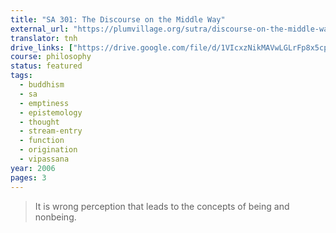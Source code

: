 ```yaml
---
title: "SA 301: The Discourse on the Middle Way"
external_url: "https://plumvillage.org/sutra/discourse-on-the-middle-way"
translator: tnh
drive_links: ["https://drive.google.com/file/d/1VIcxzNikMAVwLGLrFp8x5cpfwgikvp9P/view?usp=drivesdk"]
course: philosophy
status: featured
tags:
  - buddhism
  - sa
  - emptiness
  - epistemology
  - thought
  - stream-entry
  - function
  - origination
  - vipassana
year: 2006
pages: 3
---
```


> It is wrong perception that leads to the concepts of being and nonbeing.
